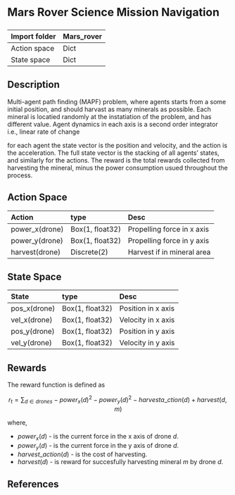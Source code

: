 <p style="font-size:25px;text-align:left"><b>Mars Rover Science Mission Navigation</b></p>

| Import folder     | Mars_rover  |
|:------------------|:------------|
| Action space      | Dict        |
| State space       | Dict        |



## Description
Multi-agent path finding (MAPF) problem, where agents starts from a some initial position, and should harvast as many minerals as possible. Each mineral is locatied randomly at the instatiation of the problem, and has different value. Agent dynamics in each axis is a second order integrator i.e., linear rate of change

for each agent the state vector is the position and velocity, and the action is the acceleration. The full state vector is the stacking of all agents’ states, and similarly for the actions. The reward is the total rewards collected from harvesting the mineral, minus the power consumption usued throughout the process.

## Action Space

| Action               | type              |  Desc                         |
|:---------------------|:------------------|:------------------------------|
| power_x(drone)      | Box(1, float32)   |  Propelling force in x axis       |
| power_y(drone)      | Box(1, float32)   |     Propelling force in y axis    |
| harvest(drone)      | Discrete(2)       |  Harvest if in mineral area   |

## State Space

| State                | type              |  Desc                         |
|:---------------------|:------------------|:------------------------------|
| pos_x(drone)         | Box(1, float32)   | Position in x axis            |
| vel_x(drone)         | Box(1, float32)   |  Velocity in x axis           |
| pos_y(drone)         | Box(1, float32)   |  Position in y axis           |
| vel_y(drone)         | Box(1, float32)   |  Velocity in y axis           |

## Rewards

The reward function is defined as 

$$r_t = \sum_{d \in drones} -power_x(d)^2 - power_y(d)^2 - harvesta\_ction(d) + harvest(d,m) $$ 

where, 
- $power_x(d)$ - is the current force in the x axis of drone *d*.
- $power_y(d)$ - is the current force in the y axis of drone *d*.
- $harvest\_action(d)$ - is the cost of harvesting.
- $harvest(d)$ - is reward for succesfully harvesting mineral *m* by drone *d*.


## References




